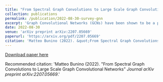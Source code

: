 ```yaml
---
title: "From Spectral Graph Convolutions to Large Scale Graph Convolutional Networks"
collection: publications
permalink: /publication/2022-08-30-survey-gnn
excerpt: 'Graph Convolutional Networks (GCNs) have been shown to be a powerful concept that has been successfully applied to a large variety of tasks across many domains over the past years. In this work we study the theory that paved the way to the definition of GCN, including related parts of classical graph theory. We also discuss and experimentally demonstrate key properties and limitations of GCNs such as those caused by the statistical dependency of samples, introduced by the edges of the graph, which causes the estimates of the full gradient to be biased. Another limitation we discuss is the negative impact of minibatch sampling on the model performance. As a consequence, during parameter update, gradients are computed on the whole dataset, undermining scalability to large graphs. To account for this, we research alternative methods which allow to safely learn good parameters while sampling only a subset of data per iteration. We reproduce the results reported in the work of Kipf et al. and propose an implementation inspired to SIGN, which is a sampling-free minibatch method. Eventually we compare the two implementations on a benchmark dataset, proving that they are comparable in terms of prediction accuracy for the task of semi-supervised node classification.'
date: 2022-08-30
venue: 'arXiv preprint arXiv:2207.05669'
paperurl: 'https://arxiv.org/pdf/2207.05669'
citation: 'Matteo Bunino (2022). &quot;From Spectral Graph Convolutions to Large Scale Graph Convolutional Networks&quot; <i>Journal arXiv preprint arXiv:2207.05669</i>.'
---
```


[Download paper here](https://arxiv.org/pdf/2207.05669.pdf)

Recommended citation: 'Matteo Bunino (2022). &quot;From Spectral Graph Convolutions to Large Scale Graph Convolutional Networks&quot; <i>Journal arXiv preprint arXiv:2207.05669</i>.'
